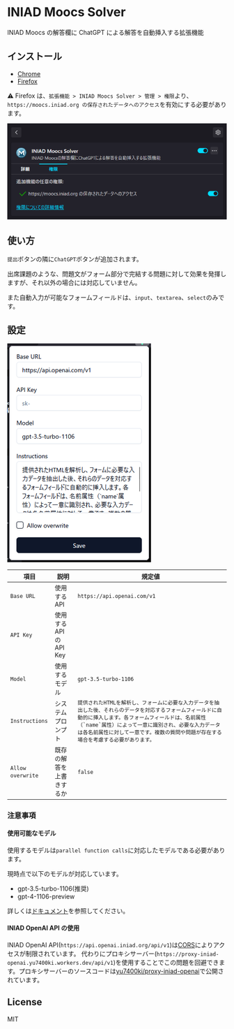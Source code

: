 # INIAD Moocs Solver

INIAD Moocs の解答欄に ChatGPT による解答を自動挿入する拡張機能

## インストール

- [Chrome](https://chromewebstore.google.com/detail/iniad-moocs-solver/maedfbckoippeclhlkkaapglbookaeek)
- [Firefox](https://github.com/yu7400ki/iniad-moocs-solver/releases/tag/v0.0.1)

⚠️ Firefox は、`拡張機能 > INIAD Moocs Solver > 管理 > 権限`より、`https://moocs.iniad.org の保存されたデータへのアクセス`を有効にする必要があります。

![permissions](./assets/permissions.png)

## 使い方

`提出`ボタンの隣に`ChatGPT`ボタンが追加されます。

出席課題のような、問題文がフォーム部分で完結する問題に対して効果を発揮しますが、それ以外の場合には対応していません。

また自動入力が可能なフォームフィールドは、`input`、`textarea`、`select`のみです。

## 設定

![settings](./assets/settings.png)

| 項目              | 説明                     | 規定値                                                                                                                                                                                                                                                                                                             |
| ----------------- | ------------------------ | ------------------------------------------------------------------------------------------------------------------------------------------------------------------------------------------------------------------------------------------------------------------------------------------------------------------ |
| `Base URL`        | 使用する API             | `https://api.openai.com/v1`                                                                                                                                                                                                                                                                                        |
| `API Key`         | 使用する API の API Key  |                                                                                                                                                                                                                                                                                                                    |
| `Model`           | 使用するモデル           | `gpt-3.5-turbo-1106`                                                                                                                                                                                                                                                                                               |
| `Instructions`    | システムプロンプト       | `` 提供されたHTMLを解析し、フォームに必要な入力データを抽出した後、それらのデータを対応するフォームフィールドに自動的に挿入します。各フォームフィールドは、名前属性（`name`属性）によって一意に識別され、必要な入力データは各名前属性に対して一意です。複数の質問や問題が存在する場合を考慮する必要があります。 `` |
| `Allow overwrite` | 既存の解答を上書きするか | `false`                                                                                                                                                                                                                                                                                                            |

### 注意事項

#### 使用可能なモデル

使用するモデルは`parallel function calls`に対応したモデルである必要があります。

現時点で以下のモデルが対応しています。

- gpt-3.5-turbo-1106(推奨)
- gpt-4-1106-preview

詳しくは[ドキュメント](https://platform.openai.com/docs/guides/function-calling/supported-models)を参照してください。

#### INIAD OpenAI API の使用

INIAD OpenAI API(`https://api.openai.iniad.org/api/v1`)は[CORS](https://developer.mozilla.org/ja/docs/Web/HTTP/CORS)によりアクセスが制限されています。
代わりにプロキシサーバー(`https://proxy-iniad-openai.yu7400ki.workers.dev/api/v1`)を使用することでこの問題を回避できます。プロキシサーバーのソースコードは[yu7400ki/proxy-iniad-openai](https://github.com/yu7400ki/proxy-iniad-openai)で公開されています。

## License

MIT
